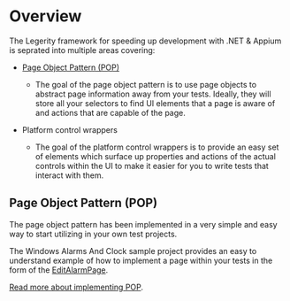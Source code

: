 # Overview

The Legerity framework for speeding up development with .NET & Appium is seprated into multiple areas covering:

- [Page Object Pattern (POP)](../src/Legerity/Pages/BasePage.cs)
  - The goal of the page object pattern is to use page objects to abstract page information away from your tests. Ideally, they will store all your selectors to find UI elements that a page is aware of and actions that are capable of the page. 

- Platform control wrappers
  - The goal of the platform control wrappers is to provide an easy set of elements which surface up properties and actions of the actual controls within the UI to make it easier for you to write tests that interact with them. 

## Page Object Pattern (POP)

The page object pattern has been implemented in a very simple and easy way to start utilizing in your own test projects. 

The Windows Alarms And Clock sample project provides an easy to understand example of how to implement a page within your tests in the form of the [EditAlarmPage](../samples/WindowsAlarmsAndClock/Pages/EditAlarmPage.cs).

[Read more about implementing POP](POP.md).

